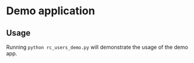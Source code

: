 # Demo application

## Usage

Running `python rc_users_demo.py` will demonstrate the usage of the demo app.